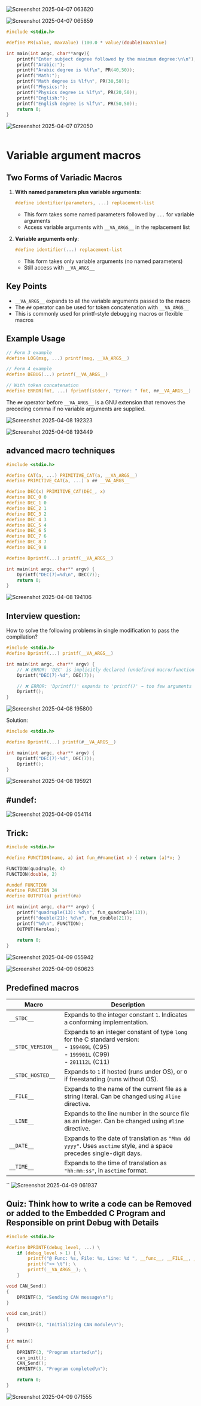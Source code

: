 ![Screenshot 2025-04-07 063620](https://github.com/user-attachments/assets/55da3349-9132-44e6-9584-2443bbb7df17)



![Screenshot 2025-04-07 065859](https://github.com/user-attachments/assets/9cdbef91-bc27-4e5b-ab39-72a2c0b95f55)
```C
#include <stdio.h>

#define PR(value, maxValue) (100.0 * value/(double)maxValue)

int main(int argc, char**argv){
    printf("Enter subject degree followed by the maximum degree:\n\n");
    printf("Arabic:");
    printf("Arabic degree is %lf\n", PR(40,50));
    printf("Math:");
    printf("Math degree is %lf\n", PR(30,50));
    printf("Physics:");
    printf("Physics degree is %lf\n", PR(20,50));
    printf("English:");
    printf("English degree is %lf\n", PR(50,50));
	return 0;
}
```

![Screenshot 2025-04-07 072050](https://github.com/user-attachments/assets/98f5f6bf-1b5d-4311-8bc8-8fa89ac6996d)


```
```
# Variable argument macros 


## Two Forms of Variadic Macros

1. **With named parameters plus variable arguments**:
   ```c
   #define identifier(parameters, ...) replacement-list
   ```
   - This form takes some named parameters followed by `...` for variable arguments
   - Access variable arguments with `__VA_ARGS__` in the replacement list

2. **Variable arguments only**:
   ```c
   #define identifier(...) replacement-list
   ```
   - This form takes only variable arguments (no named parameters)
   - Still access with `__VA_ARGS__`

## Key Points

- `__VA_ARGS__` expands to all the variable arguments passed to the macro
- The `##` operator can be used for token concatenation with `__VA_ARGS__`
- This is commonly used for printf-style debugging macros or flexible macros

## Example Usage

```c
// Form 3 example
#define LOG(msg, ...) printf(msg, __VA_ARGS__)

// Form 4 example
#define DEBUG(...) printf(__VA_ARGS__)

// With token concatenation
#define ERROR(fmt, ...) fprintf(stderr, "Error: " fmt, ##__VA_ARGS__)
```

The `##` operator before `__VA_ARGS__` is a GNU extension that removes the preceding comma if no variable arguments are supplied.

![Screenshot 2025-04-08 192323](https://github.com/user-attachments/assets/36e9806b-3189-4b74-9ca4-c1df5c189e2d)


![Screenshot 2025-04-08 193449](https://github.com/user-attachments/assets/c83fafd6-23b0-4c3e-9b85-4530bccf60ba)

## advanced macro techniques
```C
#include <stdio.h>

#define CAT(a, ...) PRIMITIVE_CAT(a, __VA_ARGS__)
#define PRIMITIVE_CAT(a, ...) a ## __VA_ARGS__

#define DEC(x) PRIMITIVE_CAT(DEC_, x)
#define DEC_0 0
#define DEC_1 0
#define DEC_2 1
#define DEC_3 2
#define DEC_4 3
#define DEC_5 4
#define DEC_6 5
#define DEC_7 6
#define DEC_8 7
#define DEC_9 8

#define Dprintf(...) printf(__VA_ARGS__)

int main(int argc, char** argv) {
    Dprintf("DEC(7)=%d\n", DEC(7));
    return 0;
}
```
![Screenshot 2025-04-08 194106](https://github.com/user-attachments/assets/a01505ca-0f61-47e9-ba38-90c8fb8dcdc9)

## Interview question:
How to solve the following problems in single modification to pass the compilation?
```C
#include <stdio.h> 
#define Dprintf(...) printf(__VA_ARGS__)  

int main(int argc, char** argv) {
    // ❌ ERROR: 'DEC' is implicitly declared (undefined macro/function)
    Dprintf("DEC(7)-%d", DEC(7));  

    // ❌ ERROR: 'Dprintf()' expands to 'printf()' → too few arguments
    Dprintf();  
}
```
![Screenshot 2025-04-08 195800](https://github.com/user-attachments/assets/c999c013-03d3-4ec0-a62a-faff650ed12a)

Solution:
```C
#include <stdio.h>  

#define Dprintf(...) printf(#__VA_ARGS__)  

int main(int argc, char** argv) {
    Dprintf("DEC(7)-%d", DEC(7));  
    Dprintf();  
}
```
![Screenshot 2025-04-08 195921](https://github.com/user-attachments/assets/835e69e3-ce4f-4e7c-894e-6f87fd674083)

## #undef:
![Screenshot 2025-04-09 054114](https://github.com/user-attachments/assets/c7c70a2b-5f2a-4808-8329-4f9acce50941)

## Trick:
```C
#include <stdio.h>

#define FUNCTION(name, a) int fun_##name(int x) { return (a)*x; }

FUNCTION(quadruple, 4)
FUNCTION(double, 2)

#undef FUNCTION
#define FUNCTION 34
#define OUTPUT(a) printf(#a)

int main(int argc, char** argv) {
    printf("quadruple(13): %d\n", fun_quadruple(13));
    printf("double(21): %d\n", fun_double(21));
    printf("%d\n", FUNCTION);
    OUTPUT(Keroles);    
    
    return 0;
}
```
![Screenshot 2025-04-09 055942](https://github.com/user-attachments/assets/9e4fae14-5b03-4da7-9286-88583e5de5cd)


![Screenshot 2025-04-09 060623](https://github.com/user-attachments/assets/e412d381-a329-4e65-ac59-7f043761b155)


## Predefined macros

| **Macro**             | **Description**                                                                                                                                               |
|-----------------------|---------------------------------------------------------------------------------------------------------------------------------------------------------------|
| `__STDC__`            | Expands to the integer constant `1`. Indicates a conforming implementation.                                                                                   |
| `__STDC_VERSION__`    | Expands to an integer constant of type `long` for the C standard version:<br>- `199409L` (C95)<br>- `199901L` (C99)<br>- `201112L` (C11)                      |
| `__STDC_HOSTED__`     | Expands to `1` if hosted (runs under OS), or `0` if freestanding (runs without OS).                                                                           |
| `__FILE__`            | Expands to the name of the current file as a string literal. Can be changed using `#line` directive.                                                          |
| `__LINE__`            | Expands to the line number in the source file as an integer. Can be changed using `#line` directive.                                                          |
| `__DATE__`            | Expands to the date of translation as `"Mmm dd yyyy"`. Uses `asctime` style, and a space precedes single-digit days.                                          |
| `__TIME__`            | Expands to the time of translation as `"hh:mm:ss"`, in `asctime` format.                                                                                      |

``
![Screenshot 2025-04-09 061937](https://github.com/user-attachments/assets/20c245c7-e5e7-43c2-ba20-7e8dbb9dfa69)


## Quiz: Think how to write a code can be Removed or added to the Embedded C Program and Responsible on print Debug with Details
```C
#include <stdio.h>

#define DPRINTF(debug_level, ...) \
    if (debug_level > 1) { \
        printf("@ Func: %s, File: %s, Line: %d ", __func__, __FILE__, __LINE__); \
        printf(">> \t"); \
        printf(__VA_ARGS__); \
    }

void CAN_Send()
{
    DPRINTF(3, "Sending CAN message\n");
}

void can_init()
{
    DPRINTF(3, "Initializing CAN module\n");
}

int main()
{
    DPRINTF(3, "Program started\n");
    can_init();
    CAN_Send();
    DPRINTF(3, "Program completed\n");

    return 0;
}
```
![Screenshot 2025-04-09 071555](https://github.com/user-attachments/assets/e024e02a-0b18-41d0-9bcc-1f470baab15b)
